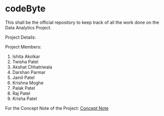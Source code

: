 # codeByte
This shall be the official repository to keep track of all the work done on the Data Analytics Project.

Project Details: 
  
Project Members:  
1. Ishita Akolkar
2. Twisha Patel
3. Akshat Chhatriwala
4. Darshan Parmar
5. Jainil Patel
6. Krishna Moghe
7. Palak Patel
8. Raj Patel
9. Krisha Patel  
  

For the Concept Note of the Project: [Concept Note](https://docs.google.com/document/d/1yy8SYPO6p5attaPt7u4ZQVyA90PXBkA3_QQlSDBJTeE/edit?usp=sharing)

    
